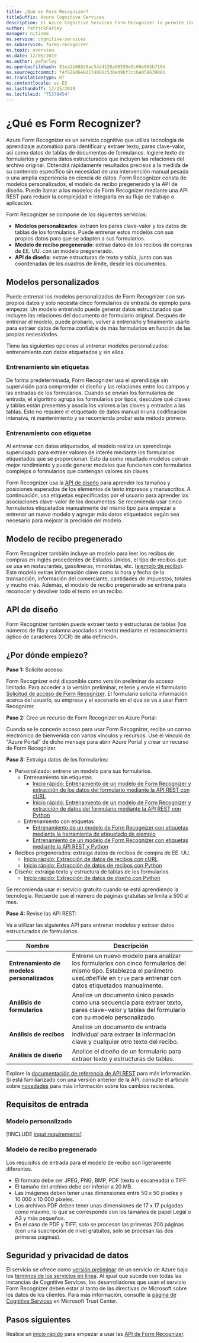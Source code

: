 ```yaml
---
title: ¿Qué es Form Recognizer?
titleSuffix: Azure Cognitive Services
description: El Azure Cognitive Services Form Recognizer le permite identificar y extraer pares clave-valor y datos de tabla de documentos de formulario.
author: PatrickFarley
manager: nitinme
ms.service: cognitive-services
ms.subservice: forms-recognizer
ms.topic: overview
ms.date: 12/05/2019
ms.author: pafarley
ms.openlocfilehash: 91ea2b68828ac54d4128a90550e9c60e065b719d
ms.sourcegitcommit: f4f626d6e92174086c530ed9bf3ccbe058639081
ms.translationtype: HT
ms.contentlocale: es-ES
ms.lasthandoff: 12/25/2019
ms.locfileid: "75379454"
---
```

# <a name="what-is-form-recognizer"></a>¿Qué es Form Recognizer?

Azure Form Recognizer es un servicio cognitivo que utiliza tecnología de aprendizaje automático para identificar y extraer texto, pares clave-valor, así como datos de tablas de documentos de formularios. Ingiere texto de formularios y genera datos estructurados que incluyen las relaciones del archivo original. Obtendrá rápidamente resultados precisos a la medida de su contenido específico sin necesidad de una intervención manual pesada o una amplia experiencia en ciencia de datos. Form Recognizer consta de modelos personalizados, el modelo de recibo pregenerado y la API de diseño. Puede llamar a los modelos de Form Recognizer mediante una API REST para reducir la complejidad e integrarla en su flujo de trabajo o aplicación.

Form Recognizer se compone de los siguientes servicios:
* **Modelos personalizados**: extraen los pares clave-valor y los datos de tablas de los formularios. Puede entrenar estos modelos con sus propios datos para que se adapten a sus formularios.
* **Modelo de recibo pregenerado**: extrae datos de los recibos de compras de EE. UU. con un modelo pregenerado.
* **API de diseño**: extrae estructuras de texto y tabla, junto con sus coordenadas de los cuadros de límite, desde los documentos.

<!-- add diagram -->

## <a name="custom-models"></a>Modelos personalizados

Puede entrenar los modelos personalizados de Form Recognizer con sus propios datos y solo necesita cinco formularios de entrada de ejemplo para empezar. Un modelo entrenado puede generar datos estructurados que incluyen las relaciones del documento de formulario original. Después de entrenar el modelo, puede probarlo, volver a entrenarlo y finalmente usarlo para extraer datos de forma confiable de más formularios en función de las propias necesidades.

Tiene las siguientes opciones al entrenar modelos personalizados: entrenamiento con datos etiquetados y sin ellos.

### <a name="train-without-labels"></a>Entrenamiento sin etiquetas

De forma predeterminada, Form Recognizer usa el aprendizaje sin supervisión para comprender el diseño y las relaciones entre los campos y las entradas de los formularios. Cuando se envían los formularios de entrada, el algoritmo agrupa los formularios por tipos, descubre qué claves y tablas están presentes y asocia los valores a las claves y entradas a las tablas. Esto no requiere el etiquetado de datos manual ni una codificación intensiva, ni mantenimiento y se recomienda probar este método primero.

### <a name="train-with-labels"></a>Entrenamiento con etiquetas

Al entrenar con datos etiquetados, el modelo realiza un aprendizaje supervisado para extraer valores de interés mediante los formularios etiquetados que se proporcionan. Esto da como resultado modelos con un mejor rendimiento y puede generar modelos que funcionen con formularios complejos o formularios que contengan valores sin claves.

Form Recognizer usa la [API de diseño](#layout-api) para aprender los tamaños y posiciones esperados de los elementos de texto impresos y manuscritos. A continuación, usa etiquetas especificadas por el usuario para aprender las asociaciones clave-valor de los documentos. Se recomienda usar cinco formularios etiquetados manualmente del mismo tipo para empezar a entrenar un nuevo modelo y agregar más datos etiquetados según sea necesario para mejorar la precisión del modelo.

## <a name="prebuilt-receipt-model"></a>Modelo de recibo pregenerado

Form Recognizer también incluye un modelo para leer los recibos de compras en inglés procedentes de Estados Unidos, el tipo de recibos que se usa en restaurantes, gasolineras, minoristas, etc. ([ejemplo de recibo](./media/contoso-receipt-small.png)). Este modelo extrae información clave como la hora y fecha de la transacción, información del comerciante, cantidades de impuestos, totales y mucho más. Además, el modelo de recibo pregenerado se entrena para reconocer y devolver todo el texto en un recibo.

## <a name="layout-api"></a>API de diseño

Form Recognizer también puede extraer texto y estructuras de tablas (los números de fila y columna asociados al texto) mediante el reconocimiento óptico de caracteres (OCR) de alta definición. 

## <a name="where-do-i-start"></a>¿Por dónde empiezo?

**Paso 1:** Solicite acceso:

Form Recognizer está disponible como versión preliminar de acceso limitado. Para acceder a la versión preliminar, rellene y envíe el formulario [Solicitud de acceso de Form Recognizer](https://aka.ms/FormRecognizerRequestAccess). El formulario solicita información acerca del usuario, su empresa y el escenario en el que se va a usar Form Recognizer.

**Paso 2:** Cree un recurso de Form Recognizer en Azure Portal:

Cuando se le concede acceso para usar Form Recognizer, recibe un correo electrónico de bienvenida con varios vínculos y recursos. Use el vínculo de "Azure Portal" de dicho mensaje para abrir Azure Portal y crear un recurso de Form Recognizer.

**Paso 3:** Extraiga datos de los formularios:

* Personalizado: entrene un modelo para sus formularios.
  * Entrenamiento sin etiquetas
    * [Inicio rápido: Entrenamiento de un modelo de Form Recognizer y extracción de los datos del formulario mediante la API REST con cURL](quickstarts/curl-train-extract.md)
    * [Inicio rápido: Entrenamiento de un modelo de Form Recognizer y extracción de datos del formulario mediante la API REST con Python](quickstarts/python-train-extract.md)
  * Entrenamiento con etiquetas 
    * [Entrenamiento de un modelo de Form Recognizer con etiquetas mediante la herramienta de etiquetado de ejemplo](quickstarts/label-tool.md)
    * [Entrenamiento de un modelo de Form Recognizer con etiquetas mediante la API REST y Python](quickstarts/python-labeled-data.md) 
* Recibos pregenerados: extraiga datos de recibos de compra de EE. UU.
  * [Inicio rápido: Extracción de datos de recibos con cURL](quickstarts/curl-receipts.md)
  * [Inicio rápido: Extracción de datos de recibos con Python](quickstarts/python-receipts.md)
* Diseño: extraiga texto y estructura de tablas de los formularios.
  * [Inicio rápido: Extracción de datos de diseño con Python](quickstarts/python-layout.md)

Se recomienda usar el servicio gratuito cuando se está aprendiendo la tecnología. Recuerde que el número de páginas gratuitas se limita a 500 al mes.

**Paso 4:** Revise las API REST:

Va a utilizar las siguientes API para entrenar modelos y extraer datos estructurados de formularios.

|Nombre |Descripción |
|---|---|
| **Entrenamiento de modelos personalizados**| Entrene un nuevo modelo para analizar los formularios con cinco formularios del mismo tipo. Establezca el parámetro _useLabelFile_ en `true` para entrenar con datos etiquetados manualmente. |
| **Análisis de formularios** |Analice un documento único pasado como una secuencia para extraer texto, pares clave-valor y tablas del formulario con su modelo personalizado.  |
| **Análisis de recibos** |Analice un documento de entrada individual para extraer la información clave y cualquier otro texto del recibo.|
| **Análisis de diseño** |Analice el diseño de un formulario para extraer texto y estructuras de tablas.|

Explore la [documentación de referencia de API REST](https://westus2.dev.cognitive.microsoft.com/docs/services/form-recognizer-api-v2-preview/operations/AnalyzeWithCustomForm) para más información. Si está familiarizado con una versión anterior de la API, consulte el artículo sobre [novedades](./whats-new.md) para más información sobre los cambios recientes.

## <a name="input-requirements"></a>Requisitos de entrada
### <a name="custom-model"></a>Modelo personalizado

[!INCLUDE [input requirements](./includes/input-requirements.md)]

### <a name="prebuilt-receipt-model"></a>Modelo de recibo pregenerado

Los requisitos de entrada para el modelo de recibo son ligeramente diferentes.

* El formato debe ser JPEG, PNG, BMP, PDF (texto o escaneado) o TIFF.
* El tamaño del archivo debe ser inferior a 20 MB.
* Las imágenes deben tener unas dimensiones entre 50 x 50 píxeles y 10 000 x 10 000 píxeles. 
* Los archivos PDF deben tener unas dimensiones de 17 x 17 pulgadas como máximo, lo que se corresponde con los tamaños de papel Legal o A3 y más pequeños.
* En el caso de PDF y TIFF, solo se procesan las primeras 200 páginas (con una suscripción de nivel gratuitos, solo se procesan las dos primeras páginas).

## <a name="data-privacy-and-security"></a>Seguridad y privacidad de datos

El servicio se ofrece como [versión preliminar](https://azure.microsoft.com/support/legal/preview-supplemental-terms/) de un servicio de Azure bajo los [términos de los servicios en línea](https://www.microsoftvolumelicensing.com/DocumentSearch.aspx?Mode=3&DocumentTypeId=31). Al igual que sucede con todas las instancias de Cognitive Services, los desarrolladores que usan el servicio Form Recognizer deben estar al tanto de las directivas de Microsoft sobre los datos de los clientes. Para más información, consulte la [página de Cognitive Services](https://www.microsoft.com/trustcenter/cloudservices/cognitiveservices) en Microsoft Trust Center.

## <a name="next-steps"></a>Pasos siguientes

Realice un [inicio rápido](quickstarts/curl-train-extract.md) para empezar a usar las [API de Form Recognizer](https://westus2.dev.cognitive.microsoft.com/docs/services/form-recognizer-api-v2-preview/operations/AnalyzeWithCustomForm).
